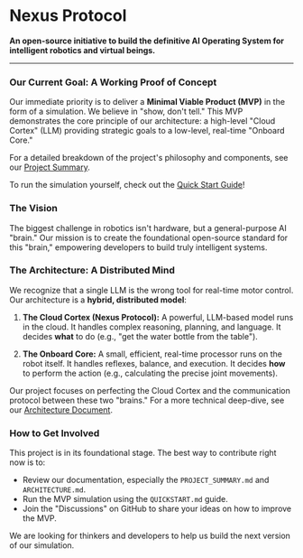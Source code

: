 # Nexus Protocol

**An open-source initiative to build the definitive AI Operating System for intelligent robotics and virtual beings.**

---

### Our Current Goal: A Working Proof of Concept

Our immediate priority is to deliver a **Minimal Viable Product (MVP)** in the form of a simulation. We believe in "show, don't tell." This MVP demonstrates the core principle of our architecture: a high-level "Cloud Cortex" (LLM) providing strategic goals to a low-level, real-time "Onboard Core."

For a detailed breakdown of the project's philosophy and components, see our [Project Summary](PROJECT_SUMMARY.md).

To run the simulation yourself, check out the [Quick Start Guide](QUICKSTART.md)!

### The Vision

The biggest challenge in robotics isn't hardware, but a general-purpose AI "brain." Our mission is to create the foundational open-source standard for this "brain," empowering developers to build truly intelligent systems.

### The Architecture: A Distributed Mind

We recognize that a single LLM is the wrong tool for real-time motor control. Our architecture is a **hybrid, distributed model**:

1.  **The Cloud Cortex (Nexus Protocol):** A powerful, LLM-based model runs in the cloud. It handles complex reasoning, planning, and language. It decides **what** to do (e.g., "get the water bottle from the table").

2.  **The Onboard Core:** A small, efficient, real-time processor runs on the robot itself. It handles reflexes, balance, and execution. It decides **how** to perform the action (e.g., calculating the precise joint movements).

Our project focuses on perfecting the Cloud Cortex and the communication protocol between these two "brains." For a more technical deep-dive, see our [Architecture Document](ARCHITECTURE.md).

### How to Get Involved

This project is in its foundational stage. The best way to contribute right now is to:
* Review our documentation, especially the `PROJECT_SUMMARY.md` and `ARCHITECTURE.md`.
* Run the MVP simulation using the `QUICKSTART.md` guide.
* Join the "Discussions" on GitHub to share your ideas on how to improve the MVP.

We are looking for thinkers and developers to help us build the next version of our simulation.

